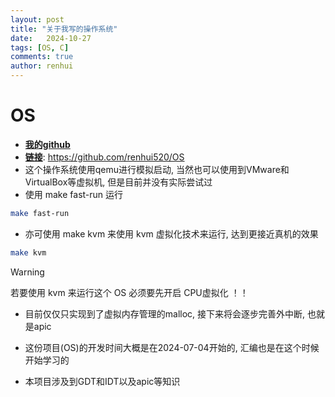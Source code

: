 ```yaml
---
layout: post
title: "关于我写的操作系统"
date:   2024-10-27
tags: [OS, C]
comments: true
author: renhui
---
```


# OS
- **[我的github](https://github.com/renhui520 "github")**
- **[链接](https://github.com/renhui520/OS "OS")**: https://github.com/renhui520/OS
- 这个操作系统使用qemu进行模拟启动, 当然也可以使用到VMware和VirtualBox等虚拟机, 但是目前并没有实际尝试过
- 使用 make fast-run 运行
```bash
make fast-run
```
- 亦可使用 make kvm 来使用 kvm 虚拟化技术来运行, 达到更接近真机的效果
```bash
make kvm
```
> [!WARNING]
> 若要使用 kvm 来运行这个 OS 必须要先开启 CPU虚拟化 ！！


- 目前仅仅只实现到了虚拟内存管理的malloc, 接下来将会逐步完善外中断, 也就是apic
- 这份项目(OS)的开发时间大概是在2024-07-04开始的, 汇编也是在这个时候开始学习的

- 本项目涉及到GDT和IDT以及apic等知识
